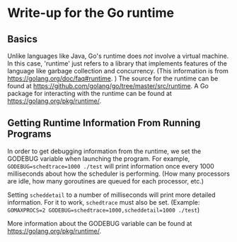 # Write-up for the Go runtime

## Basics

Unlike languages like Java, Go's runtime does *not* involve a virtual machine.
In this case, 'runtime' just refers to a library that implements features of the language like garbage collection and concurrency.
(This information is from https://golang.org/doc/faq#runtime. )
The source for the runtime can be found at https://github.com/golang/go/tree/master/src/runtime.
A Go package for interacting with the runtime can be found at https://golang.org/pkg/runtime/.


## Getting Runtime Information From Running Programs

In order to get debugging information from the runtime, we set the GODEBUG variable when launching the program.
For example, `GODEBUG=schedtrace=1000 ./test` will print information once every 1000 milliseconds about how the scheduler is performing.
(How many processors are idle, how many goroutines are queued for each processor, etc.)


Setting `scheddetail` to a number of milliseconds will print more detailed information.
For it to work, `schedtrace` must also be set.
(Example: `GOMAXPROCS=2 GODEBUG=schedtrace=1000,scheddetail=1000 ./test`)

More information about the GODEBUG variable can be found at https://golang.org/pkg/runtime/.


